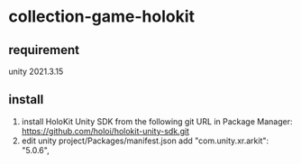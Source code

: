 # collection-game-holokit
## requirement  
unity 2021.3.15  
## install  
1. install HoloKit Unity SDK from the following git URL in Package Manager:  
https://github.com/holoi/holokit-unity-sdk.git
2. edit unity project/Packages/manifest.json add  "com.unity.xr.arkit": "5.0.6",

